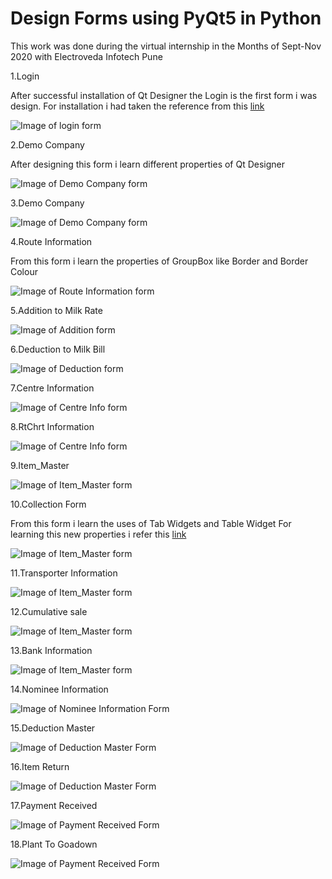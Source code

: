 # **Design Forms using PyQt5 in Python**
 This work was done during the virtual internship in the Months of Sept-Nov 2020 with Electroveda Infotech Pune

1.Login

After successful installation of Qt Designer the Login is the first form i was design.
For installation i had taken the reference from this [link](https://www.programmersought.com/article/5165681028/)

![Image of login form ](/Esnaps/Login.png)

2.Demo Company

After designing this form i learn different properties of Qt Designer

![Image of Demo Company form ](/Esnaps/Company.png)

3.Demo Company

![Image of Demo Company form ](/Esnaps/Company_demo1.png)

4.Route Information

From this form i learn the properties of GroupBox like Border and Border Colour

![Image of Route Information form ](/Esnaps/Route_info.png)

5.Addition to Milk Rate

![Image of Addition form ](/Esnaps/Addition.png)

6.Deduction to Milk Bill

![Image of Deduction form ](/Esnaps/Deduction.png)

7.Centre Information

![Image of Centre Info form ](/Esnaps/Centre.png)

8.RtChrt Information

![Image of Centre Info form ](/Esnaps/RtChrt_Info.png)

9.Item_Master

![Image of Item_Master form ](/Esnaps/Item_master.png)

10.Collection Form

From this form i learn the uses of Tab Widgets and Table Widget
For learning this new properties i refer this 
 [link](https://doc.qt.io/archives/qt-4.8/designer-using-containers.html)

 ![Image of Item_Master form ](/Esnaps/Collection.png)

11.Transporter Information

![Image of Item_Master form ](/Esnaps/Transporter_info.png)

12.Cumulative sale

![Image of Item_Master form ](/Esnaps/Cumulative_sale.png)

13.Bank Information

![Image of Item_Master form ](/Esnaps/Bank_info.png)

14.Nominee Information

![Image of Nominee Information Form ](/Esnaps/Nominee_info.png)

15.Deduction Master

![Image of Deduction Master Form ](/Esnaps/Deduction_master.png)

16.Item Return

![Image of Deduction Master Form ](/Esnaps/Item_return.png)

17.Payment Received

![Image of Payment Received Form ](/Esnaps/Payment_received.png)

18.Plant To Goadown

![Image of Payment Received Form ](/Esnaps/PlantToGoadown.png)